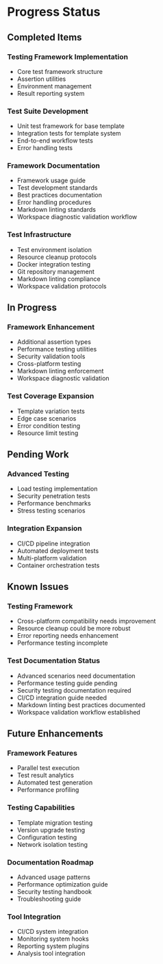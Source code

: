 # Progress Status

## Completed Items

### Testing Framework Implementation

* Core test framework structure
* Assertion utilities
* Environment management
* Result reporting system

### Test Suite Development

* Unit test framework for base template
* Integration tests for template system
* End-to-end workflow tests
* Error handling tests

### Framework Documentation

* Framework usage guide
* Test development standards
* Best practices documentation
* Error handling procedures
* Markdown linting standards
* Workspace diagnostic validation workflow

### Test Infrastructure

* Test environment isolation
* Resource cleanup protocols
* Docker integration testing
* Git repository management
* Markdown linting compliance
* Workspace validation protocols

## In Progress

### Framework Enhancement

* Additional assertion types
* Performance testing utilities
* Security validation tools
* Cross-platform testing
* Markdown linting enforcement
* Workspace diagnostic validation

### Test Coverage Expansion

* Template variation tests
* Edge case scenarios
* Error condition testing
* Resource limit testing

## Pending Work

### Advanced Testing

* Load testing implementation
* Security penetration tests
* Performance benchmarks
* Stress testing scenarios

### Integration Expansion

* CI/CD pipeline integration
* Automated deployment tests
* Multi-platform validation
* Container orchestration tests

## Known Issues

### Testing Framework

* Cross-platform compatibility needs improvement
* Resource cleanup could be more robust
* Error reporting needs enhancement
* Performance testing incomplete

### Test Documentation Status

* Advanced scenarios need documentation
* Performance testing guide pending
* Security testing documentation required
* CI/CD integration guide needed
* Markdown linting best practices documented
* Workspace validation workflow established

## Future Enhancements

### Framework Features

* Parallel test execution
* Test result analytics
* Automated test generation
* Performance profiling

### Testing Capabilities

* Template migration testing
* Version upgrade testing
* Configuration testing
* Network isolation testing

### Documentation Roadmap

* Advanced usage patterns
* Performance optimization guide
* Security testing handbook
* Troubleshooting guide

### Tool Integration

* CI/CD system integration
* Monitoring system hooks
* Reporting system plugins
* Analysis tool integration
